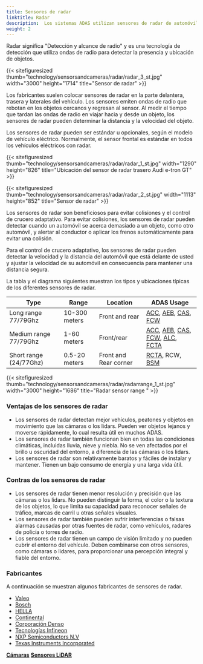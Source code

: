 ```yaml
---
title: Sensores de radar
linktitle: Radar
description:  Los sistemas ADAS utilizan sensores de radar de automóviles para diversas aplicaciones, incluida la prevención de colisiones, el control de crucero adaptativo y la detección de puntos ciegos.
weight: 2
---
```

<!-- markdownlint-disable MD033 -->
Radar significa "Detección y alcance de radio" y es una tecnología de detección que utiliza ondas de radio para detectar la presencia y ubicación de objetos.

{{< sitefiguresized thumb="technology/sensorsandcameras/radar/radar_3_st.jpg" width="3000" height="1714" title="Sensor de radar" >}}

Los fabricantes suelen colocar sensores de radar en la parte delantera, trasera y laterales del vehículo. Los sensores emiten ondas de radio que rebotan en los objetos cercanos y regresan al sensor. Al medir el tiempo que tardan las ondas de radio en viajar hacia y desde un objeto, los sensores de radar pueden determinar la distancia y la velocidad del objeto.

Los sensores de radar pueden ser estándar u opcionales, según el modelo de vehículo eléctrico. Normalmente, el sensor frontal es estándar en todos los vehículos eléctricos con radar.

{{< sitefiguresized thumb="technology/sensorsandcameras/radar/radar_1_st.jpg" width="1290" height="826" title="Ubicación del sensor de radar trasero Audi e-tron GT" >}}

{{< sitefiguresized thumb="technology/sensorsandcameras/radar/radar_2_st.jpg" width="1113" height="852" title="Sensor de radar" >}}

Los sensores de radar son beneficiosos para evitar colisiones y el control de crucero adaptativo.
Para evitar colisiones, los sensores de radar pueden detectar cuando un automóvil se acerca demasiado a un objeto, como otro automóvil, y alertar al conductor o aplicar los frenos automáticamente para evitar una colisión.

Para el control de crucero adaptativo, los sensores de radar pueden detectar la velocidad y la distancia del automóvil que está delante de usted y ajustar la velocidad de su automóvil en consecuencia para mantener una distancia segura.

La tabla y el diagrama siguientes muestran los tipos y ubicaciones típicas de los diferentes sensores de radar.

<table class="table table-striped border">
<thead>
    <tr>
        <th>
            Type
        </th>
        <th>
            Range
        </th>
        <th>
            Location
        </th>
        <th>
            ADAS Usage
        </th>
    </tr>
</thead>
<tbody>
<tr>
    <td>
        Long range 77/79Ghz
    </td>
    <td>
        10-300 meters
    </td>
    <td>
        Front and rear
    </td>
    <td>
        <a href="../../driverassistance/adaptivecruisecontrol/">ACC</a>,
        <a href="../../driverassistance/automaticemergencybraking/">AEB</a>,
        <a href="../../driverassistance/collisionavoidancesystems/">CAS</a>,
        <a href="../../driverassistance/forwardcollisionwarning/">FCW</a>
    </td>
</tr>
<tr>
    <td>
        Medium range 77/79Ghz
    </td>
    <td>
        1-60 meters
    </td>
    <td>
        Front/rear
    </td>
    <td>
        <a href="../../driverassistance/adaptivecruisecontrol/">ACC</a>,
        <a href="../../driverassistance/automaticemergencybraking/">AEB</a>,
        <a href="../../driverassistance/collisionavoidancesystems/">CAS</a>,
        <a href="../../driverassistance/forwardcollisionwarning/">FCW</a>,
        <a href="../../driverassistance/automatedlanechange/">ALC</a>,
        <a href="../../driverassistance/frontcrosstrafficassist/">FCTA</a>
    </td>
</tr>
<tr>
    <td>
        Short range (24/77Ghz)
    </td>
    <td>
        0.5-20 meters
    </td>
    <td>
        Front and Rear corner
    </td>
    <td>
         <a href="../../driverassistance/rearcrosstrafficalert/">RCTA</a>,
            RCW,
                <a href="../../driverassistance/blindspotmonitoring/">BSM</a>
    </td>
</tr>

</tbody>

</table>

{{< sitefiguresized thumb="technology/sensorsandcameras/radar/radarrange_1_st.jpg" width="3000" height="1686" title="Radar sensor range " >}}

### Ventajas de los sensores de radar

- Los sensores de radar detectan mejor vehículos, peatones y objetos en movimiento que las cámaras o los lidars. Pueden ver objetos lejanos y moverse rápidamente, lo cual resulta útil en muchos ADAS.
- Los sensores de radar también funcionan bien en todas las condiciones climáticas, incluidas lluvia, nieve y niebla. No se ven afectados por el brillo u oscuridad del entorno, a diferencia de las cámaras o los lidars.
- Los sensores de radar son relativamente baratos y fáciles de instalar y mantener. Tienen un bajo consumo de energía y una larga vida útil.

### Contras de los sensores de radar

- Los sensores de radar tienen menor resolución y precisión que las cámaras o los lidars. No pueden distinguir la forma, el color o la textura de los objetos, lo que limita su capacidad para reconocer señales de tráfico, marcas de carril u otras señales visuales.
- Los sensores de radar también pueden sufrir interferencias o falsas alarmas causadas por otras fuentes de radar, como vehículos, radares de policía o torres de radio.
- Los sensores de radar tienen un campo de visión limitado y no pueden cubrir el entorno del vehículo. Deben combinarse con otros sensores, como cámaras o lidares, para proporcionar una percepción integral y fiable del entorno.

### Fabricantes

A continuación se muestran algunos fabricantes de sensores de radar.

- [Valeo](https://www.valeo.com/es/)
- [Bosch](https://www.bosch-mobility.com/en/solutions/sensors/front-radar-sensor/)
- [HELLA](https://www.hella.com/partnerworld/us/Product-range/ADAS-Transforming-the-automotive-industry-47101/)
- [Continental](https://www.continental-automotive.com/en/components/radars.html)
- [Corporación Denso](https://www.denso.com/global/en/driven-base/feature/mobility/)
- [Tecnologías Infineon](https://www.infineon.com/cms/en/product/sensor/radar-sensors/)
- [NXP Semiconductors N.V](https://www.nxp.com/applications/automotive/adas-and-safe-driving/automotive-radar-systems:RADAR-SYSTEMS)
- [Texas Instruments Incorporated](https://www.ti.com/sensors/mmwave-radar/overview.html)

<div class="mt-3 mb-3">
     <a href="../cameras/" class="text-decoration-none text-black"><strong><i class="bi-arrow-left"></i> Cámaras</strong></a>
     <a href="../lidar/" class="text-decoration-none text-black float-end"><strong>Sensores LiDAR<i class="bi-arrow-right"></i></strong></a>
</div>